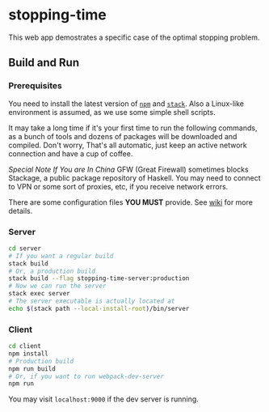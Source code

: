 # stopping-time

This web app demostrates a specific case of the optimal stopping problem.

## Build and Run

### Prerequisites

You need to install the latest version of [`npm`][2] and [`stack`][1].
Also a Linux-like environment is assumed, as we use some simple shell
scripts.

It may take a long time if it's your first time to run the
following commands, as a bunch of tools and dozens of packages
will be downloaded and compiled. Don't worry, That's all automatic,
just keep an active network connection and have a cup of coffee.

*Special Note If You are In China* GFW (Great Firewall) sometimes blocks Stackage, a
public package repository of Haskell. You may need to connect to
VPN or some sort of proxies, etc, if you receive network errors.

There are some configuration files **YOU MUST** provide. See [wiki][3]
for more details.

### Server
```sh
cd server
# If you want a regular build
stack build
# Or, a production build
stack build --flag stopping-time-server:production
# Now we can run the server
stack exec server
# The server executable is actually located at
echo $(stack path --local-install-root)/bin/server
```

### Client
```sh
cd client
npm install
# Production build
npm run build
# Or, if you want to run webpack-dev-server
npm run
```
You may visit `localhost:9000` if the dev server is running.

[1]: https://docs.haskellstack.org/en/stable/install_and_upgrade/
[2]: https://www.npmjs.com/get-npm
[3]: https://github.com/zelinf/stopping-time/wiki/Missing-Files

